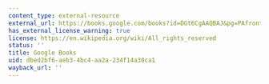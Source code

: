 ```yaml
---
content_type: external-resource
external_url: https://books.google.com/books?id=DGt6CgAAQBAJ&pg=PAfrontcover#v=onepage&q&f=false
has_external_license_warning: true
license: https://en.wikipedia.org/wiki/All_rights_reserved
status: ''
title: Google Books
uid: dbed2bf6-aeb3-4bc4-aa2a-234f14a30ca1
wayback_url: ''
---
```

